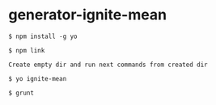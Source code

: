 # generator-ignite-mean


```
$ npm install -g yo
```

```
$ npm link
```

````
Create empty dir and run next commands from created dir
````

```
$ yo ignite-mean
```

```
$ grunt
```
